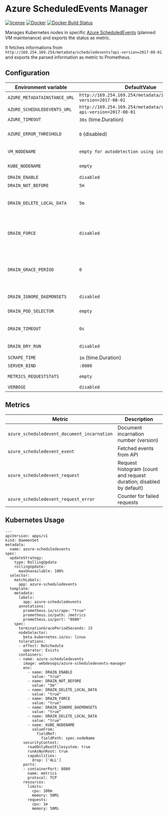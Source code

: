 Azure ScheduledEvents Manager
==============================

[![license](https://img.shields.io/github/license/webdevops/azure-scheduledevents-manager.svg)](https://github.com/webdevops/azure-scheduledevents-manager/blob/master/LICENSE)
[![Docker](https://img.shields.io/badge/docker-webdevops%2Fazure--scheduledevents--manager-blue.svg?longCache=true&style=flat&logo=docker)](https://hub.docker.com/r/webdevops/azure-scheduledevents-manager/)
[![Docker Build Status](https://img.shields.io/docker/cloud/automated/webdevops/azure-scheduledevents-manager)](https://hub.docker.com/r/webdevops/azure-scheduledevents-manager/)

Manages Kubernetes nodes in specific [Azure ScheduledEvents](https://docs.microsoft.com/en-us/azure/virtual-machines/linux/scheduled-events) (planned VM maintenance) and exports the status as metric.

It fetches informations from `http://169.254.169.254/metadata/scheduledevents?api-version=2017-08-01`
and exports the parsed information as metric to Prometheus.

Configuration
-------------

| Environment variable              | DefaultValue                                                              | Description                                                       |
|-----------------------------------|---------------------------------------------------------------------------|-------------------------------------------------------------------|
| `AZURE_METADATAINSTANCE_URL`      | `http://169.254.169.254/metadata/instance?api-version=2017-08-01`  | Azure API url                                                            |
| `AZURE_SCHEDULEDEVENTS_URL`       | `http://169.254.169.254/metadata/scheduledevents?api-version=2017-08-01`  | Azure API url                                                     |
| `AZURE_TIMEOUT`                   | `30s` (time.Duration)                                                     | API call timeout                                                  |
| `AZURE_ERROR_THRESHOLD`           | `0` (disabled)                                                            | API error threshold after which app will panic (`0` = dislabed)   |
| `VM_NODENAME`                     | `empty for autodetection using instance metadata`                         | Azure resource name of VM (empty for autodetection)               |
| `KUBE_NODENAME`                   | `empty`                                                                   | Kubernetes node name (required)                                   |
| `DRAIN_ENABLE`                    | `disabled`                                                                | Enable drain handling                                             |
| `DRAIN_NOT_BEFORE`                | `5m`                                                                      | Dont drain before this time                                       |
| `DRAIN_DELETE_LOCAL_DATA`         | `5m`                                                                      | Continue even if there are pods using emptyDir (local data that will be deleted when the node is drained)                                   |
| `DRAIN_FORCE`                     | `disabled`                                                                | Continue even if there are pods not managed by a ReplicationController, ReplicaSet, Job, DaemonSet or StatefulSet                                   |
| `DRAIN_GRACE_PERIOD`              | `0`                                                                       | Period of time in seconds given to each pod to terminate gracefully. If negative, the default value specified in the pod will be used                                   |
| `DRAIN_IGNORE_DAEMONSETS`         | `disabled`                                                                | Ignore DaemonSet-managed pods                                     |
| `DRAIN_POD_SELECTOR`              | `empty`                                                                   | Label selector to filter pods on the node                         |
| `DRAIN_TIMEOUT`                   | `0s`                                                                      | The length of time to wait before giving up, zero means infinite  |
| `DRAIN_DRY_RUN`                   | `disabled`                                                                | Dry run, do not drain, uncordon or label any node                 |
| `SCRAPE_TIME`                     | `1m` (time.Duration)                                                      | Time between API calls                                            |
| `SERVER_BIND`                     | `:8080`                                                                   | IP/Port binding                                                   |
| `METRICS_REQUESTSTATS`            | `empty`                                                                   | Enable metric `azure_scheduledevent_request`                      |
| `VERBOSE`                         | `disabled`                                                                | Verbose mode                                                      |

Metrics
-------

| Metric                                      | Description                                                                           |
|---------------------------------------------|---------------------------------------------------------------------------------------|
| `azure_scheduledevent_document_incarnation` | Document incarnation number (version)                                                 |
| `azure_scheduledevent_event`                | Fetched events from API                                                               |
| `azure_scheduledevent_request`              | Request histogram (count and request duration; disabled by default)                   |
| `azure_scheduledevent_request_error`        | Counter for failed requests                                                           |


Kubernetes Usage
----------------

```
---
apiVersion: apps/v1
kind: DaemonSet
metadata:
  name: azure-scheduledevents
spec:
  updateStrategy:
    type: RollingUpdate
    rollingUpdate:
      maxUnavailable: 100%
  selector:
    matchLabels:
      app: azure-scheduledevents
  template:
    metadata:
      labels:
        app: azure-scheduledevents
      annotations:
        prometheus.io/scrape: "true"
        prometheus.io/path: /metrics
        prometheus.io/port: "8080"
    spec:
      terminationGracePeriodSeconds: 15
      nodeSelector:
        beta.kubernetes.io/os: linux
      tolerations:
      - effect: NoSchedule
        operator: Exists
      containers:
      - name: azure-scheduledevents
        image: webdevops/azure-scheduledevents-manager
        env:
          - name: DRAIN_ENABLE
            value: "true"
          - name: DRAIN_NOT_BEFORE
            value: "5m"
          - name: DRAIN_DELETE_LOCAL_DATA
            value: "true"
          - name: DRAIN_FORCE
            value: "true"
          - name: DRAIN_IGNORE_DAEMONSETS
            value: "true"
          - name: DRAIN_DELETE_LOCAL_DATA
            value: "true"
          - name: KUBE_NODENAME
            valueFrom:
              fieldRef:
                fieldPath: spec.nodeName
        securityContext:
          readOnlyRootFilesystem: true
          runAsNonRoot: true
          capabilities:
            drop: ['ALL']
        ports:
        - containerPort: 8080
          name: metrics
          protocol: TCP
        resources:
          limits:
            cpu: 100m
            memory: 50Mi
          requests:
            cpu: 1m
            memory: 50Mi
```
